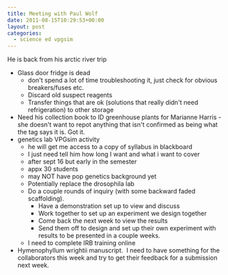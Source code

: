```yaml
---
title: Meeting with Paul Wolf
date: 2011-08-15T10:29:53+00:00
layout: post
categories:
  - science ed vpgsim
---
```

He is back from his arctic river trip

  * Glass door fridge is dead
      * don't spend a lot of time troubleshooting it, just check for obvious breakers/fuses etc.
      * Discard old suspect reagents
      * Transfer things that are ok (solutions that really didn't need refrigeration) to other storage
  * Need his collection book to ID greenhouse plants for Marianne Harris - she doesn't want to repot anything that isn't confirmed as being what the tag says it is. Got it.
  * genetics lab VPGsim activity
      * he will get me access to a copy of syllabus in blackboard
      * I just need tell him how long I want and what i want to cover
      * after sept 16 but early in the semester
      * appx 30 students
      * may NOT have pop genetics background yet
      * Potentially replace the drosophila lab
      * Do a couple rounds of inquiry (with some backward faded scaffolding).
          * Have a demonstration set up to view and discuss
          * Work together to set up an experiment we design together
          * Come back the next week to view the results
          * Send them off to design and set up their own experiment with results to be presented in a couple weeks.
      * I need to complete IRB training online
  * Hymenophyllum wrightii manuscript.  I need to have something for the collaborators this week and try to get their feedback for a submission next week.
